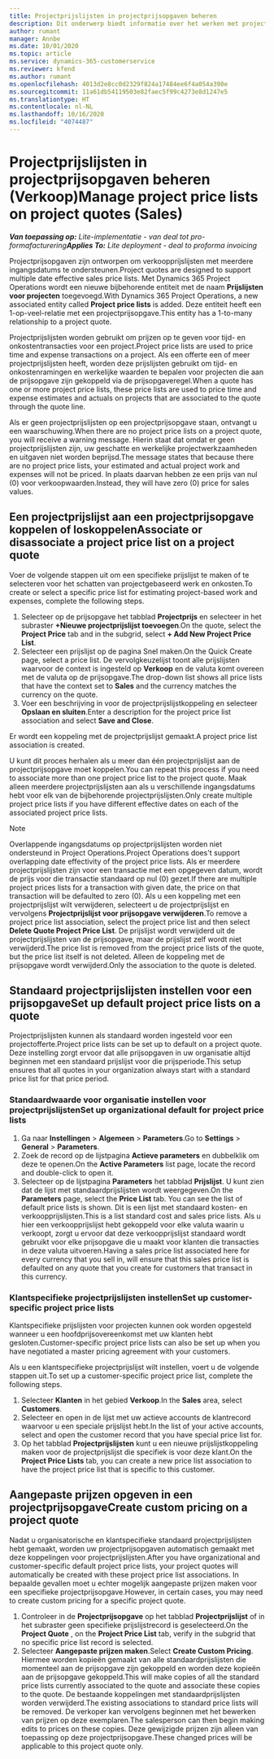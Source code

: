 ```yaml
---
title: Projectprijslijsten in projectprijsopgaven beheren
description: Dit onderwerp biedt informatie over het werken met projectprijslijsten in prijsopgaven. (Sales)
author: rumant
manager: Annbe
ms.date: 10/01/2020
ms.topic: article
ms.service: dynamics-365-customerservice
ms.reviewer: kfend
ms.author: rumant
ms.openlocfilehash: 4013d2e8cc0d2329f824a17484ee6f4a054a390e
ms.sourcegitcommit: 11a61db54119503e82faec5f99c4273e8d1247e5
ms.translationtype: HT
ms.contentlocale: nl-NL
ms.lasthandoff: 10/16/2020
ms.locfileid: "4074487"
---
```

# <a name="manage-project-price-lists-on-project-quotes-sales"></a><span data-ttu-id="a4420-104">Projectprijslijsten in projectprijsopgaven beheren (Verkoop)</span><span class="sxs-lookup"><span data-stu-id="a4420-104">Manage project price lists on project quotes (Sales)</span></span>

<span data-ttu-id="a4420-105">_**Van toepassing op:** Lite-implementatie - van deal tot pro-formafacturering_</span><span class="sxs-lookup"><span data-stu-id="a4420-105">_**Applies To:** Lite deployment - deal to proforma invoicing_</span></span>

<span data-ttu-id="a4420-106">Projectprijsopgaven zijn ontworpen om verkoopprijslijsten met meerdere ingangsdatums te ondersteunen.</span><span class="sxs-lookup"><span data-stu-id="a4420-106">Project quotes are designed to support multiple date effective sales price lists.</span></span> <span data-ttu-id="a4420-107">Met Dynamics 365 Project Operations wordt een nieuwe bijbehorende entiteit met de naam **Prijslijsten voor projecten** toegevoegd.</span><span class="sxs-lookup"><span data-stu-id="a4420-107">With Dynamics 365 Project Operations, a new associated entity called **Project price lists** is added.</span></span> <span data-ttu-id="a4420-108">Deze entiteit heeft een 1-op-veel-relatie met een projectprijsopgave.</span><span class="sxs-lookup"><span data-stu-id="a4420-108">This entity has a 1-to-many relationship to a project quote.</span></span>

<span data-ttu-id="a4420-109">Projectprijslijsten worden gebruikt om prijzen op te geven voor tijd- en onkostentransacties voor een project.</span><span class="sxs-lookup"><span data-stu-id="a4420-109">Project price lists are used to price time and expense transactions on a project.</span></span> <span data-ttu-id="a4420-110">Als een offerte een of meer projectprijslijsten heeft, worden deze prijslijsten gebruikt om tijd- en onkostenramingen en werkelijke waarden te bepalen voor projecten die aan de prijsopgave zijn gekoppeld via de prijsopgaveregel.</span><span class="sxs-lookup"><span data-stu-id="a4420-110">When a quote has one or more project price lists, these price lists are used to price time and expense estimates and actuals on projects that are associated to the quote through the quote line.</span></span>

<span data-ttu-id="a4420-111">Als er geen projectprijslijsten op een projectprijsopgave staan, ontvangt u een waarschuwing.</span><span class="sxs-lookup"><span data-stu-id="a4420-111">When there are no project price lists on a project quote, you will receive a warning message.</span></span> <span data-ttu-id="a4420-112">Hierin staat dat omdat er geen projectprijslijsten zijn, uw geschatte en werkelijke projectwerkzaamheden en uitgaven niet worden beprijsd.</span><span class="sxs-lookup"><span data-stu-id="a4420-112">The message states that because there are no project price lists, your estimated and actual project work and expenses will not be priced.</span></span> <span data-ttu-id="a4420-113">In plaats daarvan hebben ze een prijs van nul (0) voor verkoopwaarden.</span><span class="sxs-lookup"><span data-stu-id="a4420-113">Instead, they will have zero (0) price for sales values.</span></span>

## <a name="associate-or-disassociate-a-project-price-list-on-a-project-quote"></a><span data-ttu-id="a4420-114">Een projectprijslijst aan een projectprijsopgave koppelen of loskoppelen</span><span class="sxs-lookup"><span data-stu-id="a4420-114">Associate or disassociate a project price list on a project quote</span></span>

<span data-ttu-id="a4420-115">Voer de volgende stappen uit om een specifieke prijslijst te maken of te selecteren voor het schatten van projectgebaseerd werk en onkosten.</span><span class="sxs-lookup"><span data-stu-id="a4420-115">To create or select a specific price list for estimating project-based work and expenses, complete the following steps.</span></span>

1. <span data-ttu-id="a4420-116">Selecteer op de prijsopgave het tabblad **Projectprijs** en selecteer in het subraster **+Nieuwe projectprijslijst toevoegen**.</span><span class="sxs-lookup"><span data-stu-id="a4420-116">On the quote, select the **Project Price** tab and in the subgrid, select **+ Add New Project Price List**.</span></span>
2. <span data-ttu-id="a4420-117">Selecteer een prijslijst op de pagina Snel maken.</span><span class="sxs-lookup"><span data-stu-id="a4420-117">On the Quick Create page, select a price list.</span></span> <span data-ttu-id="a4420-118">De vervolgkeuzelijst toont alle prijslijsten waarvoor de context is ingesteld op **Verkoop** en de valuta komt overeen met de valuta op de prijsopgave.</span><span class="sxs-lookup"><span data-stu-id="a4420-118">The drop-down list shows all price lists that have the context set to **Sales** and the currency matches the currency on the quote.</span></span>
4. <span data-ttu-id="a4420-119">Voer een beschrijving in voor de projectprijslijstkoppeling en selecteer **Opslaan en sluiten**.</span><span class="sxs-lookup"><span data-stu-id="a4420-119">Enter a description for the project price list association and select **Save and Close**.</span></span>

<span data-ttu-id="a4420-120">Er wordt een koppeling met de projectprijslijst gemaakt.</span><span class="sxs-lookup"><span data-stu-id="a4420-120">A project price list association is created.</span></span>

<span data-ttu-id="a4420-121">U kunt dit proces herhalen als u meer dan één projectprijslijst aan de projectprijsopgave moet koppelen.</span><span class="sxs-lookup"><span data-stu-id="a4420-121">You can repeat this process if you need to associate more than one project price list to the project quote.</span></span> <span data-ttu-id="a4420-122">Maak alleen meerdere projectprijslijsten aan als u verschillende ingangsdatums hebt voor elk van de bijbehorende projectprijslijsten.</span><span class="sxs-lookup"><span data-stu-id="a4420-122">Only create multiple project price lists if you have different effective dates on each of the associated project price lists.</span></span>

> [!NOTE]
> <span data-ttu-id="a4420-123">Overlappende ingangsdatums op projectprijslijsten worden niet ondersteund in Project Operations.</span><span class="sxs-lookup"><span data-stu-id="a4420-123">Project Operations does't support overlapping date effectivity of the project price lists.</span></span> <span data-ttu-id="a4420-124">Als er meerdere projectprijslijsten zijn voor een transactie met een opgegeven datum, wordt de prijs voor die transactie standaard op nul (0) gezet.</span><span class="sxs-lookup"><span data-stu-id="a4420-124">If there are multiple project prices lists for a transaction with given date, the price on that transaction will be defaulted to zero (0).</span></span>
<span data-ttu-id="a4420-125">Als u een koppeling met een projectprijslijst wilt verwijderen, selecteert u de projectprijslijst en vervolgens **Projectprijslijst voor prijsopgave verwijderen**.</span><span class="sxs-lookup"><span data-stu-id="a4420-125">To remove a project price list association, select the project price list and then select **Delete Quote Project Price List**.</span></span> <span data-ttu-id="a4420-126">De prijslijst wordt verwijderd uit de projectprijslijsten van de prijsopgave, maar de prijslijst zelf wordt niet verwijderd.</span><span class="sxs-lookup"><span data-stu-id="a4420-126">The price list is removed from the project price lists of the quote, but the price list itself is not deleted.</span></span> <span data-ttu-id="a4420-127">Alleen de koppeling met de prijsopgave wordt verwijderd.</span><span class="sxs-lookup"><span data-stu-id="a4420-127">Only the association to the quote is deleted.</span></span>

## <a name="set-up-default-project-price-lists-on-a-quote"></a><span data-ttu-id="a4420-128">Standaard projectprijslijsten instellen voor een prijsopgave</span><span class="sxs-lookup"><span data-stu-id="a4420-128">Set up default project price lists on a quote</span></span>

<span data-ttu-id="a4420-129">Projectprijslijsten kunnen als standaard worden ingesteld voor een projectofferte.</span><span class="sxs-lookup"><span data-stu-id="a4420-129">Project price lists can be set up to default on a project quote.</span></span> <span data-ttu-id="a4420-130">Deze instelling zorgt ervoor dat alle prijsopgaven in uw organisatie altijd beginnen met een standaard prijslijst voor die prijsperiode.</span><span class="sxs-lookup"><span data-stu-id="a4420-130">This setup ensures that all quotes in your organization always start with a standard price list for that price period.</span></span>

### <a name="set-up-organizational-default-for-project-price-lists"></a><span data-ttu-id="a4420-131">Standaardwaarde voor organisatie instellen voor projectprijslijsten</span><span class="sxs-lookup"><span data-stu-id="a4420-131">Set up organizational default for project price lists</span></span>

1. <span data-ttu-id="a4420-132">Ga naar **Instellingen** > **Algemeen** > **Parameters**.</span><span class="sxs-lookup"><span data-stu-id="a4420-132">Go to **Settings** > **General** > **Parameters**.</span></span>
2. <span data-ttu-id="a4420-133">Zoek de record op de lijstpagina **Actieve parameters** en dubbelklik om deze te openen.</span><span class="sxs-lookup"><span data-stu-id="a4420-133">On the **Active Parameters** list page, locate the record and double-click to open it.</span></span> 
3. <span data-ttu-id="a4420-134">Selecteer op de lijstpagina **Parameters** het tabblad **Prijslijst**. U kunt zien dat de lijst met standaardprijslijsten wordt weergegeven.</span><span class="sxs-lookup"><span data-stu-id="a4420-134">On the **Parameters** page, select the **Price List** tab. You can see the list of default price lists is shown.</span></span> <span data-ttu-id="a4420-135">Dit is een lijst met standaard kosten- en verkoopprijslijsten.</span><span class="sxs-lookup"><span data-stu-id="a4420-135">This is a list standard cost and sales price lists.</span></span> <span data-ttu-id="a4420-136">Als u hier een verkoopprijslijst hebt gekoppeld voor elke valuta waarin u verkoopt, zorgt u ervoor dat deze verkoopprijslijst standaard wordt gebruikt voor elke prijsopgave die u maakt voor klanten die transacties in deze valuta uitvoeren.</span><span class="sxs-lookup"><span data-stu-id="a4420-136">Having a sales price list associated here for every currency that you sell in, will ensure that this sales price list is defaulted on any quote that you create for customers that transact in this currency.</span></span>

### <a name="set-up-customer-specific-project-price-lists"></a><span data-ttu-id="a4420-137">Klantspecifieke projectprijslijsten instellen</span><span class="sxs-lookup"><span data-stu-id="a4420-137">Set up customer-specific project price lists</span></span>

<span data-ttu-id="a4420-138">Klantspecifieke prijslijsten voor projecten kunnen ook worden opgesteld wanneer u een hoofdprijsovereenkomst met uw klanten hebt gesloten.</span><span class="sxs-lookup"><span data-stu-id="a4420-138">Customer-specific project price lists can also be set up when you have negotiated a master pricing agreement with your customers.</span></span>

<span data-ttu-id="a4420-139">Als u een klantspecifieke projectprijslijst wilt instellen, voert u de volgende stappen uit.</span><span class="sxs-lookup"><span data-stu-id="a4420-139">To set up a customer-specific project price list, complete the following steps.</span></span>

1. <span data-ttu-id="a4420-140">Selecteer **Klanten** in het gebied **Verkoop**.</span><span class="sxs-lookup"><span data-stu-id="a4420-140">In the **Sales** area, select **Customers**.</span></span>
2. <span data-ttu-id="a4420-141">Selecteer en open in de lijst met uw actieve accounts de klantrecord waarvoor u een speciale prijslijst hebt.</span><span class="sxs-lookup"><span data-stu-id="a4420-141">In the list of your active accounts, select and open the customer record that you have special price list for.</span></span>
3. <span data-ttu-id="a4420-142">Op het tabblad **Projectprijslijsten** kunt u een nieuwe prijslijstkoppeling maken voor de projectprijslijst die specifiek is voor deze klant.</span><span class="sxs-lookup"><span data-stu-id="a4420-142">On the **Project Price Lists** tab, you can create a new price list association to have the project price list that is specific to this customer.</span></span>

## <a name="create-custom-pricing-on-a-project-quote"></a><span data-ttu-id="a4420-143">Aangepaste prijzen opgeven in een projectprijsopgave</span><span class="sxs-lookup"><span data-stu-id="a4420-143">Create custom pricing on a project quote</span></span>

<span data-ttu-id="a4420-144">Nadat u organisatorische en klantspecifieke standaard projectprijslijsten hebt gemaakt, worden uw projectprijsopgaven automatisch gemaakt met deze koppelingen voor projectprijslijsten.</span><span class="sxs-lookup"><span data-stu-id="a4420-144">After you have organizational and customer-specific default project price lists, your project quotes will automatically be created with these project price list associations.</span></span> <span data-ttu-id="a4420-145">In bepaalde gevallen moet u echter mogelijk aangepaste prijzen maken voor een specifieke projectprijsopgave.</span><span class="sxs-lookup"><span data-stu-id="a4420-145">However, in certain cases, you may need to create custom pricing for a specific project quote.</span></span> 

1. <span data-ttu-id="a4420-146">Controleer in de **Projectprijsopgave** op het tabblad **Projectprijslijst** of in het subraster geen specifieke prijslijstrecord is geselecteerd.</span><span class="sxs-lookup"><span data-stu-id="a4420-146">On the **Project Quote** , on the **Project Price List** tab, verify in the subgrid that no specific price list record is selected.</span></span>
2. <span data-ttu-id="a4420-147">Selecteer **Aangepaste prijzen maken**.</span><span class="sxs-lookup"><span data-stu-id="a4420-147">Select **Create Custom Pricing**.</span></span> <span data-ttu-id="a4420-148">Hiermee worden kopieën gemaakt van alle standaardprijslijsten die momenteel aan de prijsopgave zijn gekoppeld en worden deze kopieën aan de prijsopgave gekoppeld.</span><span class="sxs-lookup"><span data-stu-id="a4420-148">This will make copies of all the standard price lists currently associated to the quote and associate these copies to the quote.</span></span> <span data-ttu-id="a4420-149">De bestaande koppelingen met standaardprijslijsten worden verwijderd.</span><span class="sxs-lookup"><span data-stu-id="a4420-149">The existing associations to standard price lists will be removed.</span></span> <span data-ttu-id="a4420-150">De verkoper kan vervolgens beginnen met het bewerken van prijzen op deze exemplaren.</span><span class="sxs-lookup"><span data-stu-id="a4420-150">The salesperson can then begin making edits to prices on these copies.</span></span> <span data-ttu-id="a4420-151">Deze gewijzigde prijzen zijn alleen van toepassing op deze projectprijsopgave.</span><span class="sxs-lookup"><span data-stu-id="a4420-151">These changed prices will be applicable to this project quote only.</span></span>
